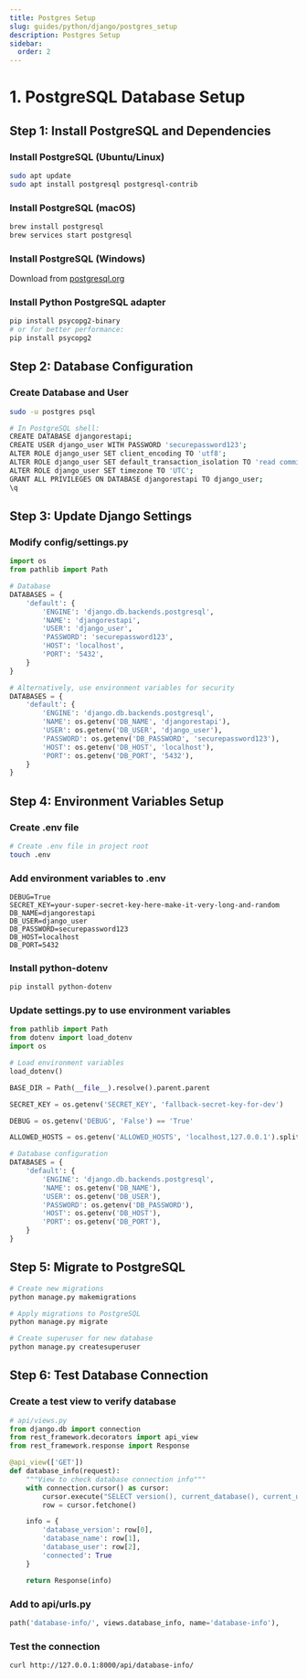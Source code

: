```yaml
---
title: Postgres Setup
slug: guides/python/django/postgres_setup
description: Postgres Setup
sidebar:
  order: 2
---
```


# 1. PostgreSQL Database Setup

## Step 1: Install PostgreSQL and Dependencies

### Install PostgreSQL (Ubuntu/Linux)

```bash
sudo apt update
sudo apt install postgresql postgresql-contrib
```

### Install PostgreSQL (macOS)

```bash
brew install postgresql
brew services start postgresql
```

### Install PostgreSQL (Windows)

Download from [postgresql.org](https://www.postgresql.org/download/windows/)

### Install Python PostgreSQL adapter

```bash
pip install psycopg2-binary
# or for better performance:
pip install psycopg2
```

## Step 2: Database Configuration

### Create Database and User

```bash
sudo -u postgres psql

# In PostgreSQL shell:
CREATE DATABASE djangorestapi;
CREATE USER django_user WITH PASSWORD 'securepassword123';
ALTER ROLE django_user SET client_encoding TO 'utf8';
ALTER ROLE django_user SET default_transaction_isolation TO 'read committed';
ALTER ROLE django_user SET timezone TO 'UTC';
GRANT ALL PRIVILEGES ON DATABASE djangorestapi TO django_user;
\q
```

## Step 3: Update Django Settings

### Modify config/settings.py

```python
import os
from pathlib import Path

# Database
DATABASES = {
    'default': {
        'ENGINE': 'django.db.backends.postgresql',
        'NAME': 'djangorestapi',
        'USER': 'django_user',
        'PASSWORD': 'securepassword123',
        'HOST': 'localhost',
        'PORT': '5432',
    }
}

# Alternatively, use environment variables for security
DATABASES = {
    'default': {
        'ENGINE': 'django.db.backends.postgresql',
        'NAME': os.getenv('DB_NAME', 'djangorestapi'),
        'USER': os.getenv('DB_USER', 'django_user'),
        'PASSWORD': os.getenv('DB_PASSWORD', 'securepassword123'),
        'HOST': os.getenv('DB_HOST', 'localhost'),
        'PORT': os.getenv('DB_PORT', '5432'),
    }
}
```

## Step 4: Environment Variables Setup

### Create .env file

```bash
# Create .env file in project root
touch .env
```

### Add environment variables to .env

```env
DEBUG=True
SECRET_KEY=your-super-secret-key-here-make-it-very-long-and-random
DB_NAME=djangorestapi
DB_USER=django_user
DB_PASSWORD=securepassword123
DB_HOST=localhost
DB_PORT=5432
```

### Install python-dotenv

```bash
pip install python-dotenv
```

### Update settings.py to use environment variables

```python
from pathlib import Path
from dotenv import load_dotenv
import os

# Load environment variables
load_dotenv()

BASE_DIR = Path(__file__).resolve().parent.parent

SECRET_KEY = os.getenv('SECRET_KEY', 'fallback-secret-key-for-dev')

DEBUG = os.getenv('DEBUG', 'False') == 'True'

ALLOWED_HOSTS = os.getenv('ALLOWED_HOSTS', 'localhost,127.0.0.1').split(',')

# Database configuration
DATABASES = {
    'default': {
        'ENGINE': 'django.db.backends.postgresql',
        'NAME': os.getenv('DB_NAME'),
        'USER': os.getenv('DB_USER'),
        'PASSWORD': os.getenv('DB_PASSWORD'),
        'HOST': os.getenv('DB_HOST'),
        'PORT': os.getenv('DB_PORT'),
    }
}
```

## Step 5: Migrate to PostgreSQL

```bash
# Create new migrations
python manage.py makemigrations

# Apply migrations to PostgreSQL
python manage.py migrate

# Create superuser for new database
python manage.py createsuperuser
```

## Step 6: Test Database Connection

### Create a test view to verify database

```python
# api/views.py
from django.db import connection
from rest_framework.decorators import api_view
from rest_framework.response import Response

@api_view(['GET'])
def database_info(request):
    """View to check database connection info"""
    with connection.cursor() as cursor:
        cursor.execute("SELECT version(), current_database(), current_user")
        row = cursor.fetchone()

    info = {
        'database_version': row[0],
        'database_name': row[1],
        'database_user': row[2],
        'connected': True
    }

    return Response(info)
```

### Add to api/urls.py

```python
path('database-info/', views.database_info, name='database-info'),
```

### Test the connection

```bash
curl http://127.0.0.1:8000/api/database-info/
```
